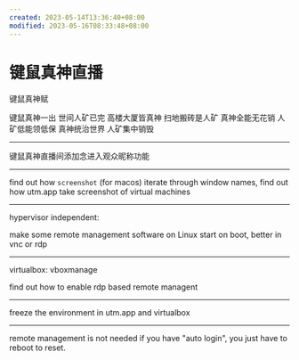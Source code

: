 ```yaml
---
created: 2023-05-14T13:36:40+08:00
modified: 2023-05-16T08:33:48+08:00
---
```


# 键鼠真神直播

键鼠真神赋

键鼠真神一出 世间人矿已完
高楼大厦皆真神 扫地搬砖是人矿
真神全能无花销 人矿低能领低保
真神统治世界 人矿集中销毁

----

键鼠真神直播间添加念进入观众昵称功能

----

find out how `screenshot` (for macos) iterate through window names, find out how utm.app take screenshot of virtual machines

----

hypervisor independent:

make some remote management software on Linux start on boot, better in vnc or rdp

----

virtualbox: vboxmanage

find out how to enable rdp based remote managent

----

freeze the environment in utm.app and virtualbox

----

remote management is not needed if you have "auto login", you just have to reboot to reset.
